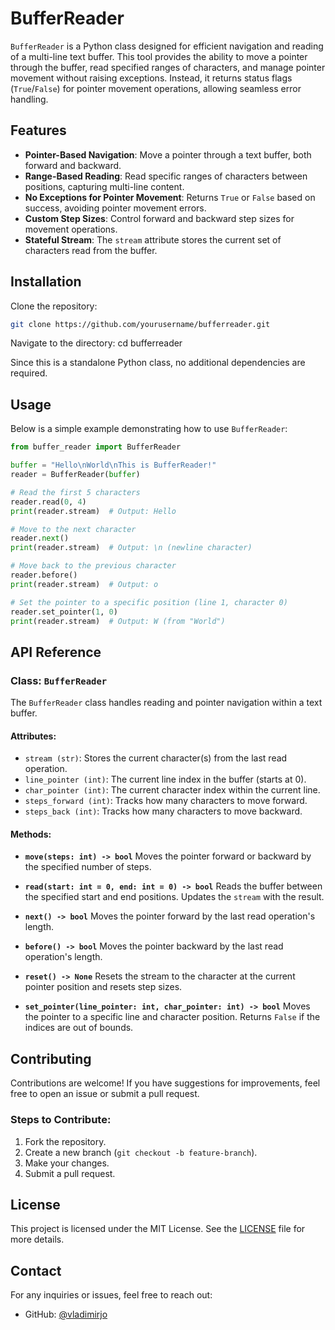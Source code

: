 # BufferReader

`BufferReader` is a Python class designed for efficient navigation and reading of a multi-line text buffer. This tool provides the ability to move a pointer through the buffer, read specified ranges of characters, and manage pointer movement without raising exceptions. Instead, it returns status flags (`True`/`False`) for pointer movement operations, allowing seamless error handling.

## Features

-   **Pointer-Based Navigation**: Move a pointer through a text buffer, both forward and backward.
-   **Range-Based Reading**: Read specific ranges of characters between positions, capturing multi-line content.
-   **No Exceptions for Pointer Movement**: Returns `True` or `False` based on success, avoiding pointer movement errors.
-   **Custom Step Sizes**: Control forward and backward step sizes for movement operations.
-   **Stateful Stream**: The `stream` attribute stores the current set of characters read from the buffer.

## Installation

Clone the repository:

```bash
git clone https://github.com/yourusername/bufferreader.git
```

Navigate to the directory:
cd bufferreader

Since this is a standalone Python class, no additional dependencies are required.

## Usage

Below is a simple example demonstrating how to use `BufferReader`:

```python
from buffer_reader import BufferReader

buffer = "Hello\nWorld\nThis is BufferReader!"
reader = BufferReader(buffer)

# Read the first 5 characters
reader.read(0, 4)
print(reader.stream)  # Output: Hello

# Move to the next character
reader.next()
print(reader.stream)  # Output: \n (newline character)

# Move back to the previous character
reader.before()
print(reader.stream)  # Output: o

# Set the pointer to a specific position (line 1, character 0)
reader.set_pointer(1, 0)
print(reader.stream)  # Output: W (from "World")
```

## API Reference

### Class: `BufferReader`

The `BufferReader` class handles reading and pointer navigation within a text buffer.

#### Attributes:

-   `stream (str)`: Stores the current character(s) from the last read operation.
-   `line_pointer (int)`: The current line index in the buffer (starts at 0).
-   `char_pointer (int)`: The current character index within the current line.
-   `steps_forward (int)`: Tracks how many characters to move forward.
-   `steps_back (int)`: Tracks how many characters to move backward.

#### Methods:

-   **`move(steps: int) -> bool`**
    Moves the pointer forward or backward by the specified number of steps.

-   **`read(start: int = 0, end: int = 0) -> bool`**
    Reads the buffer between the specified start and end positions. Updates the `stream` with the result.

-   **`next() -> bool`**
    Moves the pointer forward by the last read operation's length.

-   **`before() -> bool`**
    Moves the pointer backward by the last read operation's length.

-   **`reset() -> None`**
    Resets the stream to the character at the current pointer position and resets step sizes.

-   **`set_pointer(line_pointer: int, char_pointer: int) -> bool`**
    Moves the pointer to a specific line and character position. Returns `False` if the indices are out of bounds.

## Contributing

Contributions are welcome! If you have suggestions for improvements, feel free to open an issue or submit a pull request.

### Steps to Contribute:

1. Fork the repository.
2. Create a new branch (`git checkout -b feature-branch`).
3. Make your changes.
4. Submit a pull request.

## License

This project is licensed under the MIT License. See the [LICENSE](LICENSE) file for more details.

## Contact

For any inquiries or issues, feel free to reach out:

-   GitHub: [@vladimirjo](https://github.com/vladimirjo)
